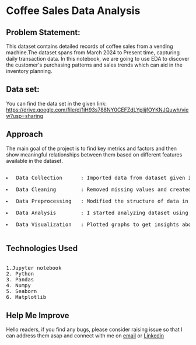# Coffee Sales Data Analysis
## Problem Statement:

<p>This dataset contains detailed records of coffee sales from a vending machine.The dataset spans from March 2024 to Present time, capturing daily transaction data. In this notebook, we are going to use EDA to discover the customer's
purchasing patterns and sales trends which can aid in the inventory planning.<p>

## Data set:
You can find the data set in the given link: https://drive.google.com/file/d/1iH93s788NY0CEFZdLYplijfOYKNJQuwh/view?usp=sharing

## Approach 
<p>The main goal of the project is to find key metrics and factors and then show meaningful relationships between them based on different features available in the dataset.</p>
<pre> 
<li> Data Collection      : Imported data from dataset given in the project using Pandas library. </li>
<li> Data Cleaning        : Removed missing values and created new features as per insights. </li>
<li> Data Preprocessing   : Modified the structure of data in order to make it more understandable and suitable and convenient for statistical analysis. </li>
<li> Data Analysis        : I started analyzing dataset using Pandas,Numpy,Matplotlib and Seaborn. </li>
<li> Data Visualization   : Plotted graphs to get insights about dependent and independent variables. </li>
</pre>

  
## Technologies Used
<pre> 
1.Jupyter notebook
2. Python
3. Pandas
4. Numpy
5. Seaborn
6. Matplotlib
</pre>

## Help Me Improve
<p> Hello readers, if you find any bugs, please consider raising issue so that I can address them asap and connect with me on
<a href="mailto:bhaskarpadamati112@gmail.com">email</a> or
<a href="https://www.linkedin.com/in/gayathri-bhaskar-padamati-78552a148/">Linkedin</a>
